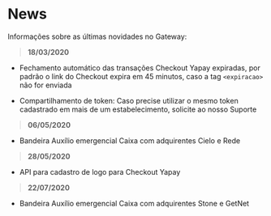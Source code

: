 # News

Informações sobre as últimas novidades no Gateway:

> **18/03/2020**

* Fechamento automático das transações Checkout Yapay expiradas, por padrão o link do Checkout expira em 45 minutos, caso a tag `<expiracao>` não for enviada

* Compartilhamento de token: Caso precise utilizar o mesmo token cadastrado em mais de um estabelecimento, solicite ao nosso Suporte

> **06/05/2020**

* Bandeira Auxílio emergencial Caixa com adquirentes Cielo e Rede

> **28/05/2020**

* API para cadastro de logo para Checkout Yapay

> **22/07/2020**

* Bandeira Auxílio emergencial Caixa com adquirentes Stone e GetNet
